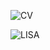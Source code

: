 ![CV](https://user-images.githubusercontent.com/81723867/163878666-1f4a3e2f-88ec-471b-adb4-babae05d008f.png)





![LISA](https://user-images.githubusercontent.com/81723867/163878689-70482013-c416-43ea-a213-b583a59537d8.png)
